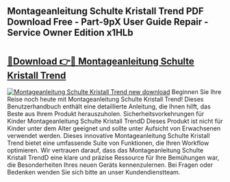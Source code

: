 ## Montageanleitung Schulte Kristall Trend PDF Download Free - Part-9pX User Guide Repair - Service Owner Edition x1HLb

# <h2><a href="http://df8tja.blite.top/?on=Montageanleitung+Schulte+Kristall+Trend">🔗Download 👉🔴 Montageanleitung Schulte Kristall Trend</a></h2>

[![Montageanleitung Schulte Kristall Trend new download](https://i.imgur.com/lujVjoI.png)](http://df8tja.blite.top/?on=Montageanleitung+Schulte+Kristall+Trend)
Beginnen Sie Ihre Reise noch heute mit Montageanleitung Schulte Kristall Trend! Dieses Benutzerhandbuch enthält eine detaillierte Anleitung, die Ihnen hilft, das Beste aus Ihrem Produkt herauszuholen. Sicherheitsvorkehrungen für Kinder Montageanleitung Schulte Kristall TrendD Dieses Produkt ist nicht für Kinder unter dem Alter geeignet und sollte unter Aufsicht von Erwachsenen verwendet werden. Dieses innovative Montageanleitung Schulte Kristall Trend bietet eine umfassende Suite von Funktionen, die Ihren Workflow optimieren. Wir vertrauen darauf, dass das Montageanleitung Schulte Kristall TrendD eine klare und präzise Ressource für Ihre Bemühungen war, die Besonderheiten Ihres neuen Geräts kennenzulernen. Bei Fragen oder Bedenken wenden Sie sich bitte an unser Kundendienstteam.
